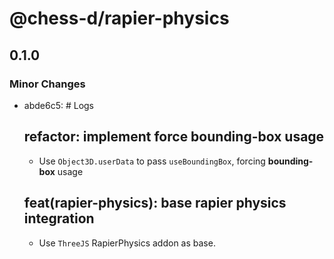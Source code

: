 # @chess-d/rapier-physics

## 0.1.0

### Minor Changes

- abde6c5: # Logs

  ## refactor: implement force bounding-box usage

  - Use `Object3D.userData` to pass `useBoundingBox`, forcing **bounding-box** usage

  ## feat(rapier-physics): base rapier physics integration

  - Use `ThreeJS` RapierPhysics addon as base.
